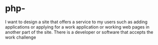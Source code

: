 # php-
I want to design a site that offers a service to my users such as adding applications or applying for a work application or working web pages in another part of the site. There is a developer or software that accepts the work challenge
